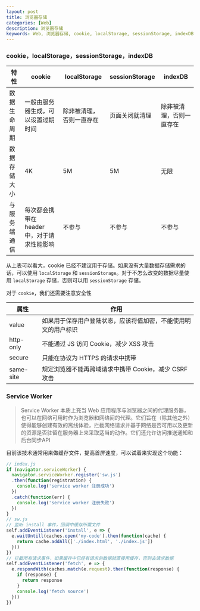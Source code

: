 ```yaml
---
layout: post
title: 浏览器存储
categories: [Web]
description: 浏览器存储
keywords: Web, 浏览器存储, cookie, localStorage, sessionStorage, indexDB
---
```



### cookie，localStorage，sessionStorage，indexDB

| 特性 | cookie | localStorage | sessionStorage | indexDB |
| ---- | ------ | ------------ | -------------- | ------- |
| 数据生命周期 | 一般由服务器生成，可以设置过期时间 | 除非被清理，否则一直存在 | 页面关闭就清理 | 除非被清理，否则一直存在 |
| 数据存储大小 | 4K | 5M | 5M | 无限 |
| 与服务端通信 | 每次都会携带在 header 中，对于请求性能影响 | 不参与 | 不参与 | 不参与 |

从上表可以看大，cookie 已经不建议用于存储。如果没有大量数据存储需求的话，可以使用 `localStorage` 和 `sessionStorage`。对于不怎么改变的数据尽量使用 `localStorage` 存储，否则可以用 `sessionStorage` 存储。

对于 `cookie`，我们还需要注意安全性

| 属性 | 作用 |
| ---- | ---- |
| value | 如果用于保存用户登陆状态，应该将值加密，不能使用明文的用户标识 |
| http-only | 不能通过 JS 访问 Cookie，减少 XSS 攻击 |
| secure | 只能在协议为 HTTPS 的请求中携带 |
| same-site | 规定浏览器不能再跨域请求中携带 Cookie，减少 CSRF 攻击 |

### Service Worker

> Service Worker 本质上充当 Web 应用程序与浏览器之间的代理服务器，也可以在网络可用时作为浏览器和网络间的代理。它们旨在（除其他之外）使得能够创建有效的离线体验，拦截网络请求并基于网络是否可用以及更新的资源是否驻留在服务器上来采取适当的动作。它们还允许访问推送通知和后台同步API

目前该技术通常用来做缓存文件，提高首屏速度，可以试着来实现这个功能：

```js
// index.js
if (navigator.serviceWorker) {
  navigator.serviceWorker.register('sw.js')
  .then(function(registration) {
    console.log('service worker 注册成功')
  })
  .catch(function(err) {
    console.log('service worker 注册失败')
  })
}
// sw.js
// 监听 install 事件，回调中缓存所需文件
self.addEventListener('install', e => {
  e.waitUntill(caches.open('my-code').then(function(cache) {
    return cache.addAll(['./index.html', './index.js'])
  }))
})
// 拦截所有请求事件，如果缓存中已经有请求的数据就直接用缓存，否则去请求数据
self.addEventListener('fetch', e => {
  e.respondWith(caches.match(e.request).then(function(response) {
    if (response) {
      return response
    }
    console.log('fetch source')
  }))
})
```